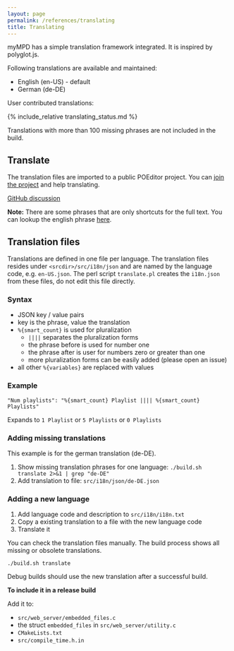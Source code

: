 ```yaml
---
layout: page
permalink: /references/translating
title: Translating
---
```


myMPD has a simple translation framework integrated. It is inspired by polyglot.js.

Following translations are available and maintained:

- English (en-US) - default
- German (de-DE)

User contributed translations:

{% include_relative translating_status.md %}

Translations with more than 100 missing phrases are not included in the build.

## Translate

The translation files are imported to a public POEditor project. You can [join the project](https://poeditor.com/join/project/Z54inZwdul) and help translating.

[GitHub discussion](https://github.com/jcorporation/myMPD/discussions/803)

**Note:** There are some phrases that are only shortcuts for the full text. You can lookup the english phrase [here](https://github.com/jcorporation/myMPD/blob/master/src/i18n/json/en-US.json).

## Translation files

Translations are defined in one file per language. The translation files resides under `<srcdir>/src/i18n/json` and are named by the language code, e.g. `en-US.json`.
The perl script `translate.pl` creates the `i18n.json` from these files, do not edit this file directly.

### Syntax

- JSON key / value pairs
- key is the phrase, value the translation
- `%{smart_count}` is used for pluralization
  - `` |||| `` separates the pluralization forms
  - the phrase before is used for number one
  - the phrase after is user for numbers zero or greater than one
  - more pluralization forms can be easily added (please open an issue)
- all other `%{variables}` are replaced with values

### Example

```
"Num playlists": "%{smart_count} Playlist |||| %{smart_count} Playlists"
```

Expands to `1 Playlist` or `5 Playlists` or `0 Playlists`

### Adding missing translations

This example is for the german translation (de-DE).

1. Show missing translation phrases for one language: `./build.sh translate 2>&1 | grep "de-DE"`
2. Add translation to file: `src/i18n/json/de-DE.json`

### Adding a new language

1. Add language code and description to `src/i18n/i18n.txt`
2. Copy a existing translation to a file with the new language code
3. Translate it

You can check the translation files manually. The build process shows all missing or obsolete translations.

```
./build.sh translate
```

Debug builds should use the new translation after a successful build.

**To include it in a release build**

Add it to:
- `src/web_server/embedded_files.c`
- the struct `embedded_files` in `src/web_server/utility.c`
- `CMakeLists.txt`
- `src/compile_time.h.in`
